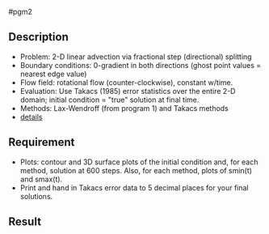 #pgm2
## Description
- Problem:  2-D linear advection via fractional step (directional) splitting
- Boundary conditions: 0-gradient in both directions (ghost point values = nearest edge value)
- Flow field: rotational flow (counter-clockwise), constant w/time.
- Evaluation: Use Takacs (1985) error statistics over the entire 2-D domain; initial condition = "true" solution at final time.
- Methods:  Lax-Wendroff (from program 1) and Takacs methods
- [details](https://atmos.illinois.edu/courses/atmos502-sp2020/Handouts/ComputerProb2.pdf)

## Requirement
- Plots: contour and 3D surface plots of the initial condition and, for each method,
solution at 600 steps. Also, for each method, plots of smin(t) and smax(t).
- Print and hand in Takacs error data to 5 decimal places for your final solutions.

## Result 
